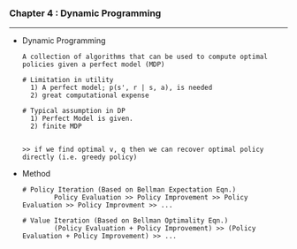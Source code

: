 ### Chapter 4 : Dynamic Programming

---

- Dynamic Programming


      A collection of algorithms that can be used to compute optimal policies given a perfect model (MDP)

      # Limitation in utility
        1) A perfect model; p(s', r | s, a), is needed
        2) great computational expense

      # Typical assumption in DP
        1) Perfect Model is given.
        2) finite MDP


      >> if we find optimal v, q then we can recover optimal policy directly (i.e. greedy policy)



- Method

      # Policy Iteration (Based on Bellman Expectation Eqn.)
              Policy Evaluation >> Policy Improvement >> Policy Evaluation >> Policy Improvment >> ...

      # Value Iteration (Based on Bellman Optimality Eqn.)
              (Policy Evaluation + Policy Improvement) >> (Policy Evaluation + Policy Improvement) >> ...  
